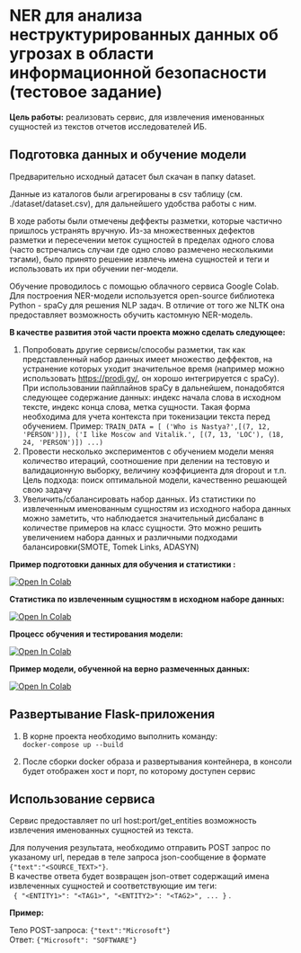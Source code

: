 # NER для анализа неструктурированных данных об угрозах в области информационной безопасности (тестовое задание)

**Цель работы:** реализовать сервис, для извлечения именованных сущностей 
из текстов отчетов исследователей ИБ.

## Подготовка данных и обучение модели
Предварительно исходный датасет
был скачан в папку dataset.

Данные из каталогов были агрегированы в csv таблицу (см. ./dataset/dataset.csv), 
для дальнейшего удобства работы с ним.

В ходе работы были отмечены деффекты разметки, которые частично пришлось устранять вручную.
Из-за множественных дефектов разметки и пересечении меток сущностей в пределах одного слова
(часто встречались случаи где одно слово размечено несколькими тэгами), было принято решение 
извлечь имена сущностей и теги и использовать их при обучении ner-модели.

Обучение проводилось с помощью облачного сервиса Google Colab.
Для построения NER-модели используется open-source библиотека Python - spaCy для решения NLP задач.
В отличие от того же NLTK она предоставляет возможность обучить кастомную NER-модель.

**В качестве развития этой части проекта можно сделать следующее:**
1. Попробовать другие сервисы/способы разметки, 
так как представленный набор данных имеет множество деффектов, 
на устранение которых уходит значительное время (например можно использовать https://prodi.gy/, он хорошо интегрируется с spaCy). 
При использовании пайплайнов spaCy в дальнейшем, понадобятся следующее содержание данных:
индекс начала слова в исходном тексте, индекс конца слова, метка сущности. 
Такая форма необходима для учета контекста при токенизации текста перед обучением. 
Пример: 
`TRAIN_DATA = [
    ('Who is Nastya?',[(7, 12, 'PERSON')]),
    ('I like Moscow and Vitalik.', [(7, 13, 'LOC'), (18, 24, 'PERSON')])
...)`
2. Провести несколько экспериментов с обучением модели меняя количество итераций, 
соотношение при делении на тестовую и валидационную выборку, величину коэффициента для dropout и т.п. 
Цель подхода: поиск оптимальной модели, качественно решающей свою задачу
3. Увеличить/сбалансировать набор данных. Из статистики по извлеченным именованным сущностям 
из исходного набора данных можно заметить, что наблюдается значительный дисбаланс в количестве примеров на класс сущности.
Это можно решить увеличением набора данных и различными подходами балансировки(SMOTE, Tomek Links, ADASYN)


**Пример подготовки данных для обучения и статистики :**  

<a href="https://colab.research.google.com/github/anastasiyaperk/NERTestTask/blob/master/examples/prepare_dataset.ipynb"><img src="https://colab.research.google.com/assets/colab-badge.svg" alt="Open In Colab"></a> 

**Статистика по извлеченным сущностям в исходном наборе данных:**

<a href="https://colab.research.google.com/github/anastasiyaperk/NERTestTask/blob/master/examples/entities_statistic.ipynb"><img src="https://colab.research.google.com/assets/colab-badge.svg" alt="Open In Colab"></a> 

**Процесс обучения и тестирования модели:**

<a href="https://colab.research.google.com/github/anastasiyaperk/NERTestTask/blob/master/examples/train_process.ipynb"><img src="https://colab.research.google.com/assets/colab-badge.svg" alt="Open In Colab"></a> 

**Пример модели, обученной на верно размеченных данных:**

<a href="https://colab.research.google.com/github/anastasiyaperk/NERTestTask/blob/master/examples/train_example.ipynb"><img src="https://colab.research.google.com/assets/colab-badge.svg" alt="Open In Colab"></a> 


## Развертывание Flask-приложения
1. В корне проекта необходимо выполнить команду:  
`docker-compose up --build`

2. После сборки docker образа и развертывания контейнера,
в консоли будет отображен хост и порт, по которому доступен сервис


## Использование сервиса
Сервис предоставляет по url host:port/get_entities возможность 
извлечения именованных сущностей из текста.  

Для получения результата, необходимо отправить POST запрос по указаному url, 
передав в теле запроса json-сообщение в формате `{"text":"<SOURCE_TEXT>"}`.  
В качестве ответа будет возвращен json-ответ содержащий имена 
извлеченных сущностей и соответствующие им теги:  
` {
    "<ENTITY1>": "<TAG1>",
    "<ENTITY2>": "<TAG2>", ...
}` .  

**Пример:**

Тело POST-запроса: `{"text":"Microsoft"}`  
Ответ: `{"Microsoft": "SOFTWARE"}`  

